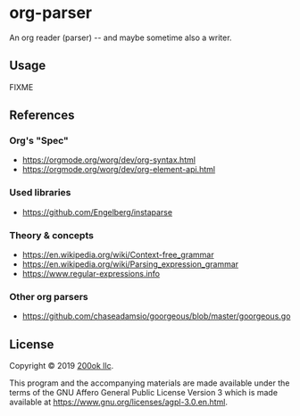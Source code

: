 # org-parser

An org reader (parser) -- and maybe sometime also a writer.

## Usage

FIXME

## References

### Org's "Spec"

- https://orgmode.org/worg/dev/org-syntax.html
- https://orgmode.org/worg/dev/org-element-api.html

### Used libraries

- https://github.com/Engelberg/instaparse

### Theory & concepts

- https://en.wikipedia.org/wiki/Context-free_grammar
- https://en.wikipedia.org/wiki/Parsing_expression_grammar
- https://www.regular-expressions.info

### Other org parsers

- https://github.com/chaseadamsio/goorgeous/blob/master/goorgeous.go

## License

Copyright © 2019 [200ok llc](https://200ok.ch/).

This program and the accompanying materials are made available under
the terms of the GNU Affero General Public License Version 3 which is
made available at https://www.gnu.org/licenses/agpl-3.0.en.html.
